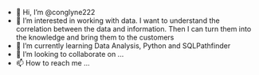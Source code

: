 - 👋 Hi, I’m @conglyne222
- 👀 I’m interested in working with data. I want to understand the correlation between the data and information. Then I can turn them into the knowledge and bring them to the customers
- 🌱 I’m currently learning Data Analysis, Python and SQLPathfinder
- 💞️ I’m looking to collaborate on ...
- 📫 How to reach me ...

<!---
conglyne222/conglyne222 is a ✨ special ✨ repository because its `README.md` (this file) appears on your GitHub profile.
You can click the Preview link to take a look at your changes.
--->
